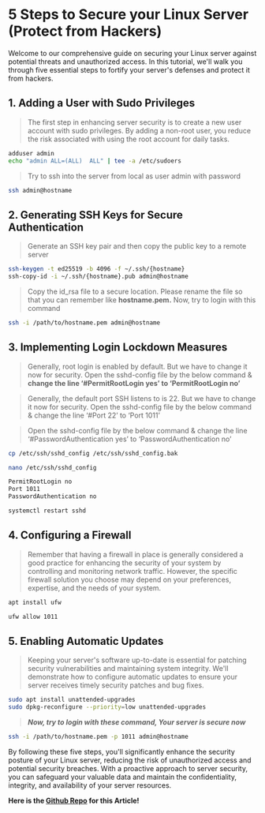 # 5 Steps to Secure your Linux Server (Protect from Hackers)

Welcome to our comprehensive guide on securing your Linux server against potential threats and unauthorized access. In this tutorial, we'll walk you through five essential steps to fortify your server's defenses and protect it from hackers.

## 1. Adding a User with Sudo Privileges

> The first step in enhancing server security is to create a new user account with sudo privileges. By adding a non-root user, you reduce the risk associated with using the root account for daily tasks.
> 

```bash
adduser admin
echo "admin ALL=(ALL)  ALL" | tee -a /etc/sudoers
```

> Try to ssh into the server from local as user admin with password
> 

```bash
ssh admin@hostname
```

## 2. Generating SSH Keys for Secure Authentication

> Generate an SSH key pair and then copy the public key to a remote server
> 

```bash
ssh-keygen -t ed25519 -b 4096 -f ~/.ssh/{hostname}
ssh-copy-id -i ~/.ssh/{hostname}.pub admin@hostname
```

> Copy the id_rsa file to a secure location. Please rename the file so that you can remember like **hostname.pem.** Now, try to login with this command
> 

```bash
ssh -i /path/to/hostname.pem admin@hostname
```

## 3. Implementing Login Lockdown Measures

> Generally, root login is enabled by default. But we have to change it now for security. Open the sshd-config file by the below command & **change the line ‘#PermitRootLogin yes’ to ‘PermitRootLogin no’**
> 

> Generally, the default port SSH listens to is 22. But we have to change it now for security. Open the sshd-config file by the below command & change the line ‘#Port 22’ to ‘Port 1011’
> 

> Open the sshd-config file by the below command & change the line ‘#PasswordAuthentication yes’ to ‘PasswordAuthentication no’
> 

```bash
cp /etc/ssh/sshd_config /etc/ssh/sshd_config.bak

nano /etc/ssh/sshd_config

PermitRootLogin no
Port 1011
PasswordAuthentication no

systemctl restart sshd
```

## 4. Configuring a Firewall

> Remember that having a firewall in place is generally considered a good practice for enhancing the security of your system by controlling and monitoring network traffic. However, the specific firewall solution you choose may depend on your preferences, expertise, and the needs of your system.
> 

```bash
apt install ufw

ufw allow 1011
```

## 5. Enabling Automatic Updates

> Keeping your server's software up-to-date is essential for patching security vulnerabilities and maintaining system integrity. We'll demonstrate how to configure automatic updates to ensure your server receives timely security patches and bug fixes.
> 

```bash
sudo apt install unattended-upgrades
sudo dpkg-reconfigure --priority=low unattended-upgrades
```

> ***Now, try to login with these command, Your server is secure now***
> 

```bash
ssh -i /path/to/hostname.pem -p 1011 admin@hostname
```

By following these five steps, you'll significantly enhance the security posture of your Linux server, reducing the risk of unauthorized access and potential security breaches. With a proactive approach to server security, you can safeguard your valuable data and maintain the confidentiality, integrity, and availability of your server resources.

**Here is the [Github Repo](https://github.com/Abhishake63/abhishake-guides) for this Article!**
